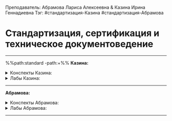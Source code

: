 Преподаватель: Абрамова Лариса Алексеевна & Казина Ирина Геннадиевна
Тэг: #cтандартизация-Казина #cтандартизация-Абрамова
# Стандартизация, сертификация и техническое документоведение
---
%%path:standard -path:+%%
**Казина:**

<details>
    <summary>Конспекты Казина:</summary>

| №      |        |        |        |        |        |        |        |        |         |
| ------ | ------ | ------ | ------ | ------ | ------ | ------ | ------ | ------ | ------- |
| [KK1][]  | 2  | 3  | 4  | 5  | 6  | 7  | 8  | 9  | 10  |

</details>

<details>
    <summary>Лабы Казина:</summary>

| №   |     |     |     |     |     |     |     |     |     |
| --- | --- | --- | --- | --- | --- | --- | --- | --- | --- |
|     |     |     |     |     |     |     |     |     |     |

</details>

---

**Абрамова:**

<details>
    <summary>Конспекты Абрамова:</summary>

| №      |        |        |        |        |        |        |        |        |         |
| ------ | ------ | ------ | ------ | ------ | ------ | ------ | ------ | ------ | ------- |
| [KA1][]  | [KA2][]  | 3  | 4  | 5  | 6  | 7  | 8  | 9  | 10  |

</details>

<details>
    <summary>Лабы Абрамова:</summary>

| №   |     |     |     |     |     |     |     |     |     |
| --- | --- | --- | --- | --- | --- | --- | --- | --- | --- |
|  [LA1]   |  [LA2]   |     |     |     |     |     |     |     |     |

</details>

[KK1]: standard_ka(1)

[KA1]: standard(1)
[KA2]: standard(2)

[LA1]: standard_laba(1)
[LA2]: standard_laba(2)

---